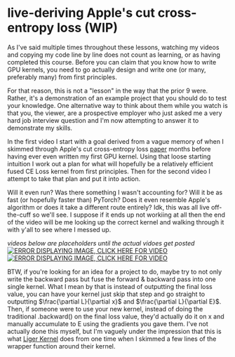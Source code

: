 # live-deriving Apple's cut cross-entropy loss (WIP)
As I've said multiple times throughout these lessons, watching my videos and copying my code line by line does not count as learning, or as having completed this course. Before you can claim that you know how to write GPU kernels, you need to go actually design and write one (or many, preferably many) from first principles. 

For that reason, this is not a "lesson" in the way that the prior 9 were. Rather, it's a demonstration of an example project that you should do to test your knowledge. One alternative way to think about them while you watch is that you, the viewer, are a prospective employer who just asked me a very hard job interview question and I'm now attempting to answer it to demonstrate my skills.

In the first video I start with a goal derived from a vague memory of when I skimmed through Apple's cut cross-entropy loss [paper](https://arxiv.org/abs/2411.09009) months before having ever even written my first GPU kernel. Using that loose starting intuition I work out a plan for what will hopefully be a relatively efficient fused CE Loss kernel from first principles. Then for the second video I attempt to take that plan and put it into action. 

Will it even run? Was there something I wasn't accounting for? Will it be as fast (or hopefully faster than) PyTorch? Does it even resemble Apple's algorithm or does it take a different route entirely? Idk, this was all live off-the-cuff so we'll see. I suppose if it ends up not workiing at all then the end of the video will be me looking up the correct kernel and walking through it with y'all to see where I messed up.

*videos below are placeholders until the actual vidoes get posted*
[![ERROR DISPLAYING IMAGE, CLICK HERE FOR VIDEO](https://img.youtube.com/vi/ftknUZDQCPc/0.jpg)](https://www.youtube.com/watch?v=ftknUZDQCPc)
[![ERROR DISPLAYING IMAGE, CLICK HERE FOR VIDEO](https://img.youtube.com/vi/ftknUZDQCPc/0.jpg)](https://www.youtube.com/watch?v=ftknUZDQCPc)

BTW, if you're looking for an idea for a project to do, maybe try to not only write the backward pass but fuse the forward & backward pass into one single kernel. What I mean by that is instead of outputting the final loss value, you can have your kernel just skip that step and go straight to outputting $\frac{\partial L}{\partial x}$ and $\frac{\partial L}{\partial E}$. Then, if someone were to use your new kernel, instead of doing the traditional .backward() on the final loss value, they'd actually do it on x and manually accumulate to E using the gradients you gave them. I've not actually done this myself, but I'm vaguely under the impression that this is what [Liger Kernel](https://github.com/linkedin/Liger-Kernel) does from one time when I skimmed a few lines of the wrapper function around their kernel.